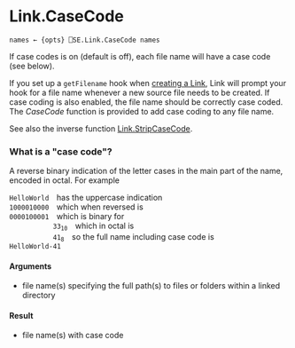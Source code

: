 # Link.CaseCode

    names ← {opts} ⎕SE.Link.CaseCode names
     
If case codes is on (default is off), each file name will have a case code (see below). 

If you set up a `getFilename` hook when [creating a Link](Link.Create.md), Link will prompt your hook for a file name whenever a new source file needs
to be created. If case coding is also enabled, the file name should be correctly case coded. The *CaseCode* function is provided to add case coding to any file name. 

See also the inverse function [Link.StripCaseCode](Link.StripCaseCode.md).

### What is a "case code"?
A reverse binary indication of the letter cases in the main part of the name, encoded in octal. For example

`HelloWorld` has the uppercase indication  
`1000010000` which when reversed is  
`0000100001` which is binary for  
<code>           33<sub>10</sub></code> which in octal is  
<code>           41<sub>8</sub></code> so the full name including case code is  
`HelloWorld-41`

#### Arguments

- file name(s) specifying the full path(s) to files or folders within a linked directory

#### Result

- file name(s) with case code